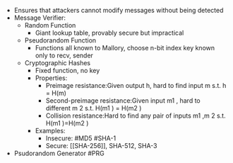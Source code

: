 
- Ensures that attackers cannot modify messages without being detected
- Message Verifier: 
	- Random Function
		- Giant lookup table, provably secure but impractical
	- Pseudorandom Function
		- Functions all known to Mallory, choose n-bit index key known only to recv, sender
	- Cryptographic Hashes
		- Fixed function, no key
		- Properties:
			- Preimage resistance:Given output h, hard to find input m s.t. h = H(m)
			- Second-preimage resistance:Given input m1 , hard to different m 2 s.t. H(m1 ) = H(m2 )
			- Collision resistance:Hard to find any pair of inputs m1 ,m 2 s.t. H(m1 )=H(m2 )
		- Examples:
			- Insecure: #MD5 #SHA-1
			- Secure: [[SHA-256]], SHA-512, SHA-3
- Psudorandom Generator #PRG 

#### 

### 

##